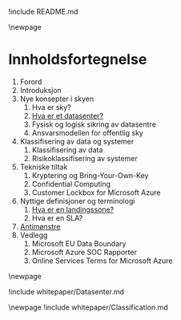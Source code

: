 !include README.md

\newpage
# Innholdsfortegnelse

1. Forord
1. Introduksjon
1. Nye konsepter i skyen
    1. Hva er sky?
    1. [Hva er et datasenter?](datasenter.md)
    1. Fysisk og logisk sikring av datasentre
    1. Ansvarsmodellen for offentlig sky
1. Klassifisering av data og systemer
    1. Klassifisering av data
    1. Risikoklassifisering av systemer
1. Tekniske tiltak
    1. Kryptering og Bring-Your-Own-Key
    2. Confidential Computing
    3. Customer Lockbox for Microsoft Azure
3. Nyttige definisjoner og terminologi
    1. [Hva er en landingssone?](landingssoner.md)
    1. Hva er en SLA?
4. [Antimønstre](antimonstre.md)
1. Vedlegg
    1. Microsoft EU Data Boundary
    1. Microsoft Azure SOC Rapporter
    1. Online Services Terms for Microsoft Azure





\newpage

!include whitepaper/Datasenter.md

\newpage
!include whitepaper/Classification.md
